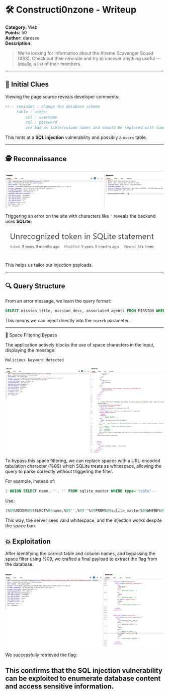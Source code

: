 # 🛠️ Constructi0nzone - Writeup

**Category:** Web  
**Points:** 50  
**Author:** daresse  
**Description:**  
> We're looking for information about the Xtreme Scavenger Squad (XSS). Check out their new site and try to uncover anything useful — ideally, a list of their members.

---

## 🧩 Initial Clues

Viewing the page source reveals developer comments:

```html
<!-- reminder : change the database scheme 
     table : users:
         col : username 
         col : password
         are bad as table/column names and should be replaced with something less guessable -->
```

This hints at a **SQL injection** vulnerability and possibly a `users` table.

---

## 🕵️ Reconnaissance

![](./images/1.png)


Triggering an error on the site with characters like `'` reveals the backend uses **SQLite**:

![](./images/3.png)

This helps us tailor our injection payloads.

---

## 🔍 Query Structure

From an error message, we learn the query format:

```sql
SELECT mission_title, mission_desc, associated_agents FROM MISSION WHERE search={input}
```

This means we can inject directly into the `search` parameter.

---

🚧 Space Filtering Bypass

The application actively blocks the use of space characters in the input, displaying the message:

```
Malicious keyword detected
```
![](./images/2.png)

To bypass this space filtering, we can replace spaces with a URL-encoded tabulation character (%09) which SQLite treats as whitespace, allowing the query to parse correctly without triggering the filter.

For example, instead of:
```sql
1 UNION SELECT name, '', '' FROM sqlite_master WHERE type='table'--
```
Use:

```sql
1%09UNION%09SELECT%09name,%09'',%09''%09FROM%09sqlite_master%09WHERE%09type='table'--
```

This way, the server sees valid whitespace, and the injection works despite the space ban.


## 💥 Exploitation

After identifying the correct table and column names, and bypassing the space filter using %09, we crafted a final payload to extract the flag from the database.

![](./images/4.png)

We successfully retrieved the flag:

This confirms that the SQL injection vulnerability can be exploited to enumerate database content and access sensitive information.
---
